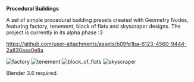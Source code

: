 **Procedural Buildings**

A set of simple procedural building presets created with Geometry Nodes,
featuring factory, tenement, block of flats and skyscraper designs.
The project is currently in its alpha phase :3

https://github.com/user-attachments/assets/b09fe1ba-6123-4560-9444-2a830aaa0e8a

![factory](https://github.com/user-attachments/assets/d2ab860a-97e2-46c4-ae8d-bbafea799b77)
![tenement](https://github.com/user-attachments/assets/ee461c99-18a8-48b9-8cae-685a135c0195)
![block_of_flats](https://github.com/user-attachments/assets/6abd8775-b75a-4c15-8bc2-ebce273812e6)
![skyscraper](https://github.com/user-attachments/assets/da349864-bc9c-459a-a591-073b5ae71097)

Blender 3.6 required.
